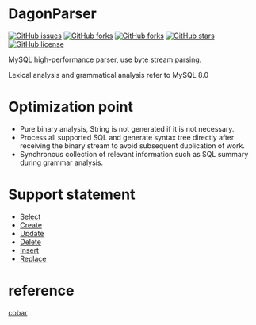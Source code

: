 # DagonParser

[![GitHub issues](https://img.shields.io/github/issues/Dagon0577/DagonParser.svg)](https://github.com/Dagon0577/DagonParser/issues)
[![GitHub forks](https://img.shields.io/github/watchers/Dagon0577/DagonParser.svg)](https://github.com/Dagon0577/DagonParser/watchers)
[![GitHub forks](https://img.shields.io/github/forks/Dagon0577/DagonParser.svg)](https://github.com/Dagon0577/DagonParser/network/members)
[![GitHub stars](https://img.shields.io/github/stars/Dagon0577/DagonParser.svg)](https://github.com/Dagon0577/DagonParser/stargazers)
[![GitHub license](https://img.shields.io/github/license/Dagon0577/DagonParser.svg)](https://github.com/Dagon0577/DagonParser/blob/master/LICENSE)

MySQL high-performance parser, use byte stream parsing.

Lexical analysis and grammatical analysis refer to MySQL 8.0

# Optimization point
- Pure binary analysis, String is not generated if it is not necessary.
- Process all supported SQL and generate syntax tree directly after receiving the binary stream to avoid subsequent duplication of work.
- Synchronous collection of relevant information such as SQL summary during grammar analysis.

# Support statement
- [Select](https://dev.mysql.com/doc/refman/8.0/en/select.html)
- [Create](https://dev.mysql.com/doc/refman/8.0/en/create-table.html)
- [Update](https://dev.mysql.com/doc/refman/8.0/en/update.html)
- [Delete](https://dev.mysql.com/doc/refman/8.0/en/delete.html)
- [Insert](https://dev.mysql.com/doc/refman/8.0/en/insert.html)
- [Replace](https://dev.mysql.com/doc/refman/8.0/en/replace.html)

# reference
[cobar](https://github.com/alibaba/cobar)

